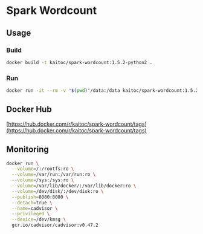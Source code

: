 # Spark Wordcount

## Usage

### Build

```bash
docker build -t kaitoc/spark-wordcount:1.5.2-python2 .
```

### Run

```bash
docker run -it --rm -v "$(pwd)"/data:/data kaitoc/spark-wordcount:1.5.2-python2
```

## Docker Hub

[https://hub.docker.com/r/kaitoc/spark-wordcount/tags](https://hub.docker.com/r/kaitoc/spark-wordcount/tags)

## Monitoring

```bash
docker run \
  --volume=/:/rootfs:ro \
  --volume=/var/run:/var/run:ro \
  --volume=/sys:/sys:ro \
  --volume=/var/lib/docker/:/var/lib/docker:ro \
  --volume=/dev/disk/:/dev/disk:ro \
  --publish=8080:8080 \
  --detach=true \
  --name=cadvisor \
  --privileged \
  --device=/dev/kmsg \
  gcr.io/cadvisor/cadvisor:v0.47.2
```
